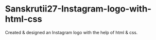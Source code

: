 # Sanskrutii27-Instagram-logo-with-html-css
Created &amp; designed an Instagram logo with the help of html &amp; css.
